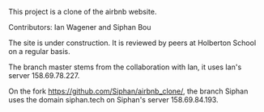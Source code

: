 This project is a clone of the airbnb website. 

Contributors: Ian Wagener and Siphan Bou

The site is under construction. It is reviewed by peers at Holberton School on a regular basis.

The branch master stems from the collaboration with Ian, it uses Ian's server 158.69.78.227. 

On the fork https://github.com/Siphan/airbnb_clone/, the branch Siphan uses the domain siphan.tech on Siphan's server 158.69.84.193.
